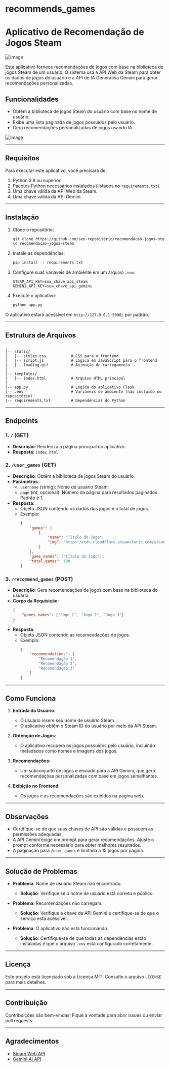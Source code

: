 # recommends_games

# Aplicativo de Recomendação de Jogos Steam

![image](https://github.com/user-attachments/assets/370bb59c-498d-401f-9a3b-1437cd4fdb19)


Este aplicativo fornece recomendações de jogos com base na biblioteca de jogos Steam de um usuário. O sistema usa a API Web da Steam para obter os dados de jogos do usuário e a API de IA Generativa Gemini para gerar recomendações personalizadas.

## Funcionalidades
- Obtém a biblioteca de jogos Steam do usuário com base no nome de usuário.
- Exibe uma lista paginada de jogos possuídos pelo usuário.
- Gera recomendações personalizadas de jogos usando IA.

![image](https://github.com/user-attachments/assets/547ecb8b-c04c-4267-857b-fa4706b8d68a)

---

## Requisitos

Para executar este aplicativo, você precisará de:
1. Python 3.8 ou superior.
2. Pacotes Python necessários instalados (listados no `requirements.txt`).
3. Uma chave válida da API Web da Steam.
4. Uma chave válida da API Gemini.

---

## Instalação

1. Clone o repositório:
   ```bash
   git clone https://github.com/seu-repositorio/recomendacao-jogos-steam.git
   cd recomendacao-jogos-steam
   ```

2. Instale as dependências:
   ```bash
   pip install -r requirements.txt
   ```

3. Configure suas variáveis de ambiente em um arquivo `.env`:
   ```env
   STEAM_API_KEY=sua_chave_api_steam
   GEMINI_API_KEY=sua_chave_api_gemini
   ```

4. Execute o aplicativo:
   ```bash
   python app.py
   ```

O aplicativo estará acessível em `http://127.0.0.1:5000/` por padrão.

---

## Estrutura de Arquivos

```
.
|-- static/
|   |-- styles.css           # CSS para o frontend
|   |-- script.js            # Lógica em JavaScript para o frontend
|   |-- loading.gif          # Animação de carregamento
|
|-- templates/
|   |-- index.html           # Arquivo HTML principal
|
|-- app.py                   # Lógica do aplicativo Flask
|-- .env                     # Variáveis de ambiente (não incluído no repositório)
|-- requirements.txt         # Dependências do Python
```

---

## Endpoints

### 1. `/` (GET)
- **Descrição**: Renderiza a página principal do aplicativo.
- **Resposta**: `index.html`

### 2. `/user_games` (GET)
- **Descrição**: Obtém a biblioteca de jogos Steam do usuário.
- **Parâmetros**:
  - `username` (string): Nome de usuário Steam.
  - `page` (int, opcional): Número da página para resultados paginados. Padrão é 1.
- **Resposta**:
  - Objeto JSON contendo os dados dos jogos e o total de jogos.
  - Exemplo:
    ```json
    {
        "games": [
            {
                "name": "Título do Jogo",
                "img": "https://cdn.cloudflare.steamstatic.com/steam/apps/appid/header.jpg"
            }
        ],
        "game_names": ["Título do Jogo"],
        "total_games": 100
    }
    ```

### 3. `/recommend_games` (POST)
- **Descrição**: Gera recomendações de jogos com base na biblioteca do usuário.
- **Corpo da Requisição**:
  ```json
  {
      "games_names": ["Jogo 1", "Jogo 2", "Jogo 3"]
  }
  ```
- **Resposta**:
  - Objeto JSON contendo as recomendações de jogos.
  - Exemplo:
    ```json
    {
        "recommendations": [
            "Recomendação 1",
            "Recomendação 2",
            "Recomendação 3"
        ]
    }
    ```

---

## Como Funciona

1. **Entrada do Usuário**:
   - O usuário insere seu nome de usuário Steam.
   - O aplicativo obtém o Steam ID do usuário por meio da API Steam.

2. **Obtenção de Jogos**:
   - O aplicativo recupera os jogos possuídos pelo usuário, incluindo metadados como nomes e imagens dos jogos.

3. **Recomendações**:
   - Um subconjunto de jogos é enviado para a API Gemini, que gera recomendações personalizadas com base em jogos semelhantes.

4. **Exibição no Frontend**:
   - Os jogos e as recomendações são exibidos na página web.

---

## Observações

- Certifique-se de que suas chaves de API são válidas e possuem as permissões adequadas.
- A API Gemini exige um prompt para gerar recomendações. Ajuste o prompt conforme necessário para obter melhores resultados.
- A paginação para `/user_games` é limitada a 15 jogos por página.

---

## Solução de Problemas

- **Problema**: Nome de usuário Steam não encontrado.
  - **Solução**: Verifique se o nome de usuário está correto e público.

- **Problema**: Recomendações não carregam.
  - **Solução**: Verifique a chave da API Gemini e certifique-se de que o serviço está acessível.

- **Problema**: O aplicativo não está funcionando.
  - **Solução**: Certifique-se de que todas as dependências estão instaladas e que o arquivo `.env` está configurado corretamente.

---

## Licença

Este projeto está licenciado sob a Licença MIT. Consulte o arquivo `LICENSE` para mais detalhes.

---

## Contribuição

Contribuições são bem-vindas! Fique à vontade para abrir issues ou enviar pull requests.

---

## Agradecimentos

- [Steam Web API](https://developer.valvesoftware.com/wiki/Steam_Web_API)
- [Gemini AI API](https://ai.google/gemini)


